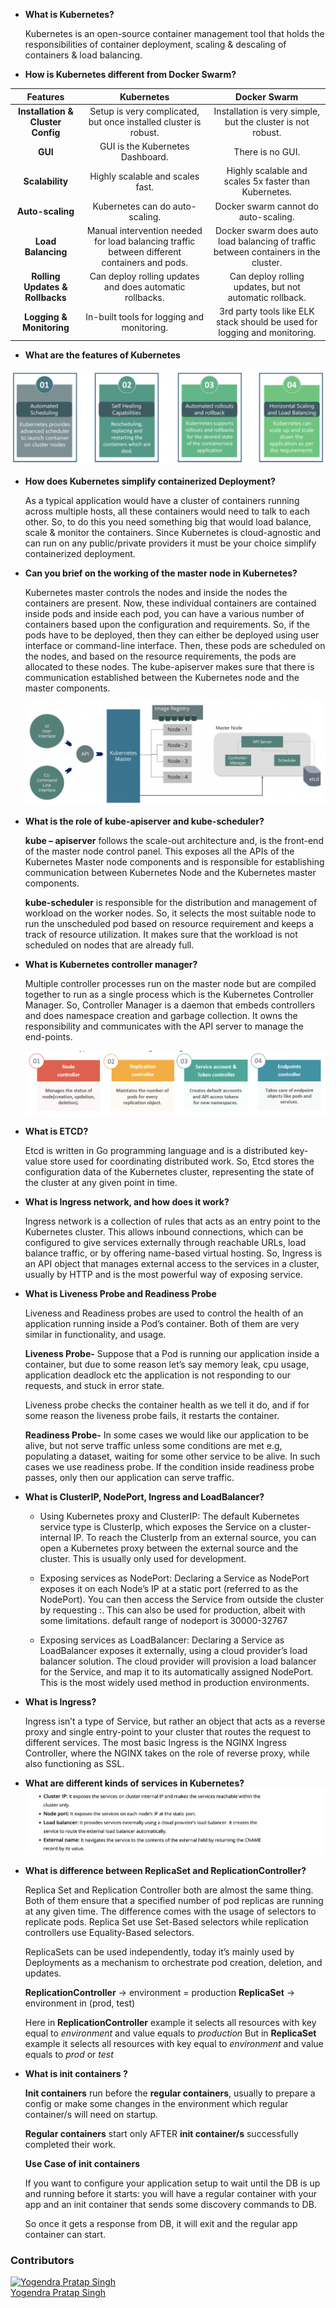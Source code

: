 - **What is Kubernetes?**

  Kubernetes is an open-source container management tool that holds the responsibilities of container deployment, scaling & descaling of containers & load balancing.

- **How is Kubernetes different from Docker Swarm?**

|**Features**                   | **Kubernetes** | **Docker Swarm** |
|:-----------------------------:|:----------:|:-----------------:|
| **Installation & Cluster Config** | Setup is very complicated, but once installed cluster is robust. | Installation is very simple, but the cluster is not robust.|
| **GUI** | GUI is the Kubernetes Dashboard. | There is no GUI.|
| **Scalability** | Highly scalable and scales fast. | Highly scalable and scales 5x faster than Kubernetes. |
| **Auto-scaling** | Kubernetes can do auto-scaling. | Docker swarm cannot do auto-scaling. |
| **Load Balancing** | Manual intervention needed for load balancing traffic between different containers and pods.	 | Docker swarm does auto load balancing of traffic between containers in the cluster. |
| **Rolling Updates & Rollbacks** | Can deploy rolling updates and does automatic rollbacks. | Can deploy rolling updates, but not automatic rollback. |
| **Logging & Monitoring** | In-built tools for logging and monitoring.	| 3rd party tools like ELK stack should be used for logging and monitoring.|

- **What are the features of Kubernetes**

![](../images/k8s-features.png)

- **How does Kubernetes simplify containerized Deployment?**

  As a typical application would have a cluster of containers running across multiple hosts, all these containers would need to talk to each other. So, to do this you need something big that would load balance, scale & monitor the containers. Since Kubernetes is cloud-agnostic and can run on any public/private providers it must be your choice simplify containerized deployment.

- **Can you brief on the working of the master node in Kubernetes?**

  Kubernetes master controls the nodes and inside the nodes the containers are present. Now, these individual containers are contained inside pods and inside each pod, you can have a various number of containers based upon the configuration and requirements. So, if the pods have to be deployed, then they can either be deployed using user interface or command-line interface. Then, these pods are scheduled on the nodes, and based on the resource requirements, the pods are allocated to these nodes. The kube-apiserver makes sure that there is communication established between the Kubernetes node and the master components.

  ![](../images/k8s-masterNode.png)

- **What is the role of kube-apiserver and kube-scheduler?**

  **kube – apiserver** follows the scale-out architecture and, is the front-end of the master node control panel. This exposes all the APIs of the Kubernetes Master node components and is responsible for establishing communication between Kubernetes Node and the Kubernetes master components.

  **kube-scheduler** is responsible for the distribution and management of workload on the worker nodes. So, it selects the most suitable node to run the unscheduled pod based on resource requirement and keeps a track of resource utilization. It makes sure that the workload is not scheduled on nodes that are already full.

- **What is Kubernetes controller manager?**

  Multiple controller processes run on the master node but are compiled together to run as a single process which is the Kubernetes Controller Manager. So, Controller Manager is a daemon that embeds controllers and does namespace creation and garbage collection. It owns the responsibility and communicates with the API server to manage the end-points.

  ![](../images/k8s-controllManager.png)

- **What is ETCD?**

  Etcd is written in Go programming language and is a distributed key-value store used for coordinating distributed work. So, Etcd stores the configuration data of the Kubernetes cluster, representing the state of the cluster at any given point in time.

- **What is Ingress network, and how does it work?**

  Ingress network is a collection of rules that acts as an entry point to the Kubernetes cluster. This allows inbound connections, which can be configured to give services externally through reachable URLs, load balance traffic, or by offering name-based virtual hosting. So, Ingress is an API object that manages external access to the services in a cluster, usually by HTTP and is the most powerful way of exposing service.

  
- **What is Liveness Probe and Readiness Probe**

  Liveness and Readiness probes are used to control the health of an application running inside a Pod’s container. Both of them are very similar in functionality, and usage.

  **Liveness Probe-** Suppose that a Pod is running our application inside a container, but due to some reason let’s say memory leak, cpu usage, application deadlock etc the application is not responding to our requests, and stuck in error state.

  Liveness probe checks the container health as we tell it do, and if for some reason the liveness probe fails, it restarts the container.

  **Readiness Probe-** In some cases we would like our application to be alive, but not serve traffic unless some conditions are met e.g, populating a dataset, waiting for some other service to be alive. In such cases we use readiness probe. If the condition inside readiness probe passes, only then our application can serve traffic.
 
- **What is ClusterIP,  NodePort,  Ingress and  LoadBalancer?**
   
  - Using Kubernetes proxy and ClusterIP: The default Kubernetes service type is ClusterIp, which exposes the Service on a cluster-internal IP. To reach the ClusterIp from an external source, you can open a Kubernetes proxy between the external source and the cluster. This is usually only used for development.

  - Exposing services as NodePort: Declaring a Service as NodePort exposes it on each Node’s IP at a static port (referred to as the NodePort). You can then access the Service from outside the cluster by requesting <NodeIp>:<NodePort>. This can also be used for production, albeit with some limitations.
  default range of nodeport is 30000-32767

  - Exposing services as LoadBalancer: Declaring a Service as LoadBalancer exposes it externally, using a cloud provider’s load balancer solution. The cloud provider will provision a load balancer for the Service, and map it to its automatically assigned NodePort. This is the most widely used method in production environments.

- **What is Ingress?**

  Ingress isn’t a type of Service, but rather an object that acts as a reverse proxy and single entry-point to your cluster that routes the request to different services. The most basic Ingress is the NGINX Ingress Controller, where the NGINX takes on the role of reverse proxy, while also functioning as SSL.

- **What are different kinds of services in Kubernetes?**
  ![](../images/services.png)

- **What is difference between ReplicaSet and ReplicationController?**

  Replica Set and Replication Controller both are almost the same thing. Both of them ensure that a specified number of pod replicas are running at any given time. The difference comes with the usage of selectors to replicate pods. Replica Set use Set-Based selectors while replication controllers use Equality-Based selectors.

  ReplicaSets can be used independently, today it’s mainly used by Deployments as a mechanism to orchestrate pod creation, deletion, and updates.

  **ReplicationController** -> environment = production
  **ReplicaSet** -> environment in (prod, test)

  Here in **ReplicationController** example it selects all resources with key equal to *environment* and value equals to *production*
  But in **ReplicaSet** example it selects all resources with key equal to *environment* and value equals to *prod* or *test*

- **What is init containers ?**

  **Init containers** run before the **regular containers**, usually to prepare a config or make some changes in the environment which regular container/s will need on startup.

  **Regular containers** start only AFTER **init container/s** successfully completed their work.

  **Use Case of init containers**

  If you want to configure your application setup to wait until the DB is up and running before it starts: you will have a regular container with your app and an init container that sends some discovery commands to DB.

  So once it gets a response from DB, it will exit and the regular app container can start.







### Contributors
[![Yogendra Pratap Singh][yogendra_avatar]][yogendra_homepage]<br/>[Yogendra Pratap Singh][yogendra_homepage] 

  [yogendra_homepage]: https://www.linkedin.com/in/yogendra-pratap-singh-41630716b/
  [yogendra_avatar]: https://img.cloudposse.com/75x75/https://github.com/PratapSingh13.png